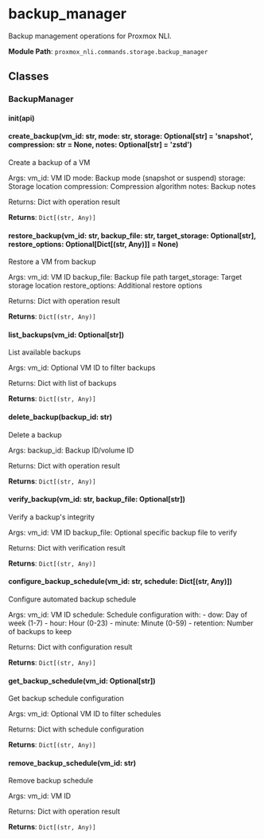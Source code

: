 # backup_manager

Backup management operations for Proxmox NLI.

**Module Path**: `proxmox_nli.commands.storage.backup_manager`

## Classes

### BackupManager

#### __init__(api)

#### create_backup(vm_id: str, mode: str, storage: Optional[str] = 'snapshot', compression: str = None, notes: Optional[str] = 'zstd')

Create a backup of a VM

Args:
    vm_id: VM ID
    mode: Backup mode (snapshot or suspend)
    storage: Storage location
    compression: Compression algorithm
    notes: Backup notes
    
Returns:
    Dict with operation result

**Returns**: `Dict[(str, Any)]`

#### restore_backup(vm_id: str, backup_file: str, target_storage: Optional[str], restore_options: Optional[Dict[(str, Any)]] = None)

Restore a VM from backup

Args:
    vm_id: VM ID
    backup_file: Backup file path
    target_storage: Target storage location
    restore_options: Additional restore options
    
Returns:
    Dict with operation result

**Returns**: `Dict[(str, Any)]`

#### list_backups(vm_id: Optional[str])

List available backups

Args:
    vm_id: Optional VM ID to filter backups
    
Returns:
    Dict with list of backups

**Returns**: `Dict[(str, Any)]`

#### delete_backup(backup_id: str)

Delete a backup

Args:
    backup_id: Backup ID/volume ID
    
Returns:
    Dict with operation result

**Returns**: `Dict[(str, Any)]`

#### verify_backup(vm_id: str, backup_file: Optional[str])

Verify a backup's integrity

Args:
    vm_id: VM ID
    backup_file: Optional specific backup file to verify
    
Returns:
    Dict with verification result

**Returns**: `Dict[(str, Any)]`

#### configure_backup_schedule(vm_id: str, schedule: Dict[(str, Any)])

Configure automated backup schedule

Args:
    vm_id: VM ID
    schedule: Schedule configuration with:
        - dow: Day of week (1-7)
        - hour: Hour (0-23)
        - minute: Minute (0-59)
        - retention: Number of backups to keep
        
Returns:
    Dict with configuration result

**Returns**: `Dict[(str, Any)]`

#### get_backup_schedule(vm_id: Optional[str])

Get backup schedule configuration

Args:
    vm_id: Optional VM ID to filter schedules
    
Returns:
    Dict with schedule configuration

**Returns**: `Dict[(str, Any)]`

#### remove_backup_schedule(vm_id: str)

Remove backup schedule

Args:
    vm_id: VM ID
    
Returns:
    Dict with operation result

**Returns**: `Dict[(str, Any)]`

